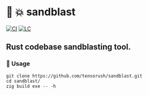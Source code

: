 # :lizard: :boom: sandblast

[![CI][ci-shd]][ci-url]
[![LC][lc-shd]][lc-url]

## Rust codebase sandblasting tool.

### :rocket: Usage

```zig
git clone https://github.com/tensorush/sandblast.git
cd sandblast/
zig build exe -- -h
```

<!-- MARKDOWN LINKS -->

[ci-shd]: https://img.shields.io/github/actions/workflow/status/tensorush/sandblast/ci.yaml?branch=main&style=for-the-badge&logo=github&label=CI&labelColor=black
[ci-url]: https://github.com/tensorush/sandblast/blob/main/.github/workflows/ci.yaml
[lc-shd]: https://img.shields.io/github/license/tensorush/sandblast.svg?style=for-the-badge&labelColor=black
[lc-url]: https://github.com/tensorush/sandblast/blob/main/LICENSE.md
